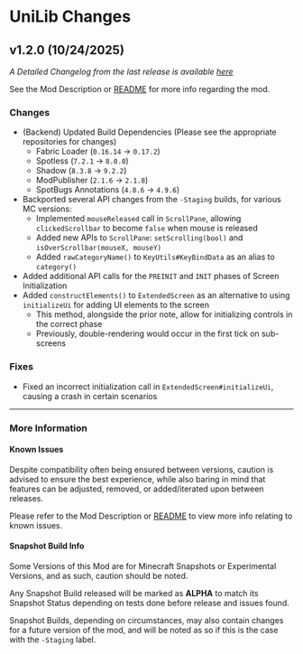 # UniLib Changes

## v1.2.0 (10/24/2025)

_A Detailed Changelog from the last release is
available [here](https://gitlab.com/CDAGaming/UniLib/-/compare/release%2Fv1.1.1...release%2Fv1.2.0)_

See the Mod Description or [README](https://gitlab.com/CDAGaming/UniLib) for more info regarding the mod.

### Changes

* (Backend) Updated Build Dependencies (Please see the appropriate repositories for changes)
    * Fabric Loader (`0.16.14` -> `0.17.2`)
    * Spotless (`7.2.1` -> `8.0.0`)
    * Shadow (`8.3.8` -> `9.2.2`)
    * ModPublisher (`2.1.6` -> `2.1.8`)
    * SpotBugs Annotations (`4.8.6` -> `4.9.6`)
* Backported several API changes from the `-Staging` builds, for various MC versions:
  * Implemented `mouseReleased` call in `ScrollPane`, allowing `clickedScrollbar` to become `false` when mouse is released
  * Added new APIs to `ScrollPane`: `setScrolling(bool)` and `isOverScrollbar(mouseX, mouseY)`
  * Added `rawCategoryName()` to `KeyUtils#KeyBindData` as an alias to `category()`
* Added additional API calls for the `PREINIT` and `INIT` phases of Screen Initialization
* Added `constructElements()` to `ExtendedScreen` as an alternative to using `initializeUi` for adding UI elements to the screen
  * This method, alongside the prior note, allow for initializing controls in the correct phase
  * Previously, double-rendering would occur in the first tick on sub-screens

### Fixes

* Fixed an incorrect initialization call in `ExtendedScreen#initializeUi`, causing a crash in certain scenarios

___

### More Information

#### Known Issues

Despite compatibility often being ensured between versions,
caution is advised to ensure the best experience, while also baring in mind that features can be adjusted, removed, or
added/iterated upon between releases.

Please refer to the Mod Description or [README](https://gitlab.com/CDAGaming/UniLib) to view more info relating
to known issues.

#### Snapshot Build Info

Some Versions of this Mod are for Minecraft Snapshots or Experimental Versions, and as such, caution should be noted.

Any Snapshot Build released will be marked as **ALPHA** to match its Snapshot Status depending on tests done before
release
and issues found.

Snapshot Builds, depending on circumstances, may also contain changes for a future version of the mod, and will be noted
as so if this is the case with the `-Staging` label.
